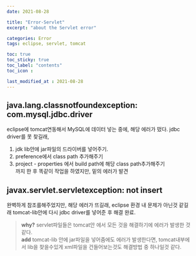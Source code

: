 ```yaml
---
date: 2021-08-28

title: "Error-Servlet"
excerpt: "about the Servlet error"

categories: Error
tags: eclipse, servlet, tomcat

toc: true  
toc_sticky: true
toc_label: "contents"
toc_icon : 

last_modified_at : 2021-08-28
---
```



## java.lang.classnotfoundexception: com.mysql.jdbc.driver  

eclipse에 tomcat연동해서 MySQL에 데이터 넣는 중에, 해당 에러가 떴다. jdbc driver를 못 찾길래, 
1. jdk lib안에 jar파일의 드라이버를 넣어주기.
2. preference에서 class path 추가해주기
3. project - properties 에서 build path에 해당 class path추가해주기  
 까지 한 후 똑같이 작업을 하였지만, 밑의 에러가 발견

## javax.servlet.servletexception: not insert  

완벽하게 참조를해주었지만, 해당 에러가 뜨길래, eclipse 환경 내 문제가 아닌것 같길래 tomcat-lib안에 다시 jdbc driver를 넣어준 후 해결 완료.

> **why?** servlet파일들은 tomcat안 에서 모든 것을 해결하기에 에러가 발생한 것 같다.  
**add** tomcat-lib 안에 jar파일을 넣어줌에도 에러가 발생한다면, tomcat내부에서 lib을 찾을수있게 xml파일을 건들어보는것도 해결방법 중 하나일것 같다.